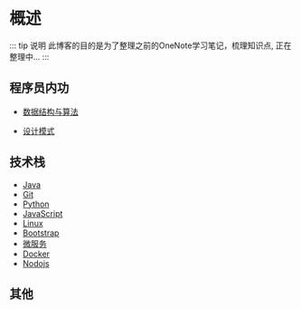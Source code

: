 # 概述

::: tip 说明
此博客的目的是为了整理之前的OneNote学习笔记，梳理知识点,
正在整理中...
:::

## 程序员内功

- [数据结构与算法](./datastru-algs/)
<!-- - [计算机网络](./temp/) -->
<!-- - [编程思想](./temp/) -->
- [设计模式](./design-patterns/)

## 技术栈
- [Java](./java/)
- [Git](./git/)
- [Python](./python/)
- [JavaScript](/js-component/jQuery-Datatables.html)
- [Linux](./linux/index.html)
- [Bootstrap](/bootstrap/1_Bootstrap-Introduction.html)
- [微服务](/notes-guide/microservices/)
- [Docker](/docker/1-docker-introduction.html)
- [Nodojs](./temp/)

## 其他



